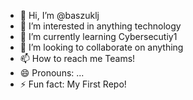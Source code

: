 - 👋 Hi, I’m @baszuklj
- 👀 I’m interested in anything technology
- 🌱 I’m currently learning Cybersecutiy1
- 💞️ I’m looking to collaborate on anything
- 📫 How to reach me Teams!
- 😄 Pronouns: ...
- ⚡ Fun fact: My First Repo!

<!---
baszuklj/baszuklj is a ✨ special ✨ repository because its `README.md` (this file) appears on your GitHub profile.
You can click the Preview link to take a look at your changes.
--->
